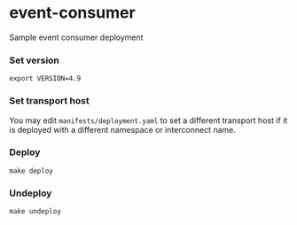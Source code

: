 # event-consumer
Sample event consumer deployment

### Set version

``export VERSION=4.9``

### Set transport host

You may edit ``manifests/deployment.yaml`` to set a different transport host
if it is deployed with a different namespace or interconnect name.

### Deploy

``make deploy``

### Undeploy

``make undeploy``
